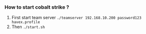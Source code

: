### How to start cobalt strike ?
1. First start team server `./teamserver 192.168.10.200 password123 havex.profile`
1. Then `./start.sh`
